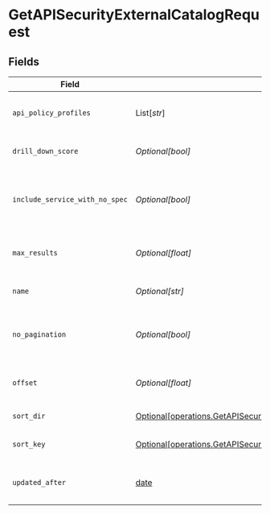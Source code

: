# GetAPISecurityExternalCatalogRequest


## Fields

| Field                                                                                                                                            | Type                                                                                                                                             | Required                                                                                                                                         | Description                                                                                                                                      |
| ------------------------------------------------------------------------------------------------------------------------------------------------ | ------------------------------------------------------------------------------------------------------------------------------------------------ | ------------------------------------------------------------------------------------------------------------------------------------------------ | ------------------------------------------------------------------------------------------------------------------------------------------------ |
| `api_policy_profiles`                                                                                                                            | List[*str*]                                                                                                                                      | :heavy_minus_sign:                                                                                                                               | Names of the Api Policy Profiles                                                                                                                 |
| `drill_down_score`                                                                                                                               | *Optional[bool]*                                                                                                                                 | :heavy_minus_sign:                                                                                                                               | Return associated score                                                                                                                          |
| `include_service_with_no_spec`                                                                                                                   | *Optional[bool]*                                                                                                                                 | :heavy_minus_sign:                                                                                                                               | When false, only services with specs wikk be returned                                                                                            |
| `max_results`                                                                                                                                    | *Optional[float]*                                                                                                                                | :heavy_minus_sign:                                                                                                                               | The number of entries to return (pagination)                                                                                                     |
| `name`                                                                                                                                           | *Optional[str]*                                                                                                                                  | :heavy_minus_sign:                                                                                                                               | the Api Catalog name filter                                                                                                                      |
| `no_pagination`                                                                                                                                  | *Optional[bool]*                                                                                                                                 | :heavy_minus_sign:                                                                                                                               | When true, the pagination params will be ignored                                                                                                 |
| `offset`                                                                                                                                         | *Optional[float]*                                                                                                                                | :heavy_minus_sign:                                                                                                                               | Return entries from this offset (pagination)                                                                                                     |
| `sort_dir`                                                                                                                                       | [Optional[operations.GetAPISecurityExternalCatalogQueryParamSortDir]](../../models/operations/getapisecurityexternalcatalogqueryparamsortdir.md) | :heavy_minus_sign:                                                                                                                               | sorting direction                                                                                                                                |
| `sort_key`                                                                                                                                       | [Optional[operations.GetAPISecurityExternalCatalogQueryParamSortKey]](../../models/operations/getapisecurityexternalcatalogqueryparamsortkey.md) | :heavy_minus_sign:                                                                                                                               | the Api Catalog sort key                                                                                                                         |
| `updated_after`                                                                                                                                  | [date](https://docs.python.org/3/library/datetime.html#date-objects)                                                                             | :heavy_minus_sign:                                                                                                                               | Only Apis updated since this date                                                                                                                |